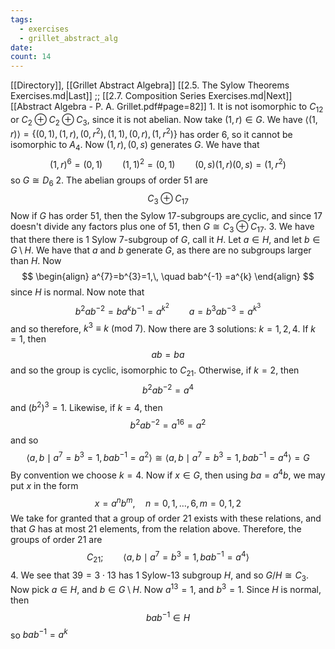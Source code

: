 ```yaml
---
tags:
  - exercises
  - grillet_abstract_alg
date:
count: 14
---
```

[[Directory]], [[Grillet Abstract Algebra]]
[[2.5. The Sylow Theorems Exercises.md|Last]] ;; [[2.7. Composition Series Exercises.md|Next]]
[[Abstract Algebra - P. A. Grillet.pdf#page=82]]
1. 
It is not isomorphic to ${} C_{12}$ or ${} C_{2} \oplus C_{2} \oplus C_{3} {}$, since it is not abelian. Now take ${} (1, r) \in G {}$. We have ${} \langle (1,\, r) \rangle =\{ (0,\, 1),\, (1,\, r),\, (0,\, r^{2}),\, (1,\, 1),\, (0,\, r),\, (1,\, r^{2}) \} {}$ has order $6$, so it cannot be isomorphic to $A_{4}$. Now ${} (1,\, r),\, (0,\, s) {}$ generates ${} G$. We have that
$$
(1,\, r)^{6}=(0,\, 1)\qquad (1,\, 1)^{2}=(0,\, 1)\qquad (0,\, s)(1,\, r)(0,\, s)=(1,\, r^{2})
$$
so ${} G \cong D_{6} {}$
2. 
The abelian groups of order $51 {}$ are 
$$
C_{3} \oplus C_{17}
$$
Now if ${} G$ has order $51 {}$, then the Sylow ${} 17 {}$-subgroups are cyclic, and since ${} 17 {}$ doesn't divide any factors plus one of $51 {}$, then ${} G\cong C_{3} \oplus C_{17} {}$.
3. 
We have that there there is $1 {}$ Sylow $7 {}$-subgroup of $G {}$, call it $H {}$. Let ${} a \in H {}$, and let ${} b \in G \setminus H {}$. We have that $a$ and $b$ generate $G$, as there are no subgroups larger than $H$. Now
$$
\begin{align}
a^{7}=b^{3}=1,\, \quad bab^{-1} =a^{k}
\end{align}
$$
since $H {}$ is normal. Now note that 
$$
b^{2}ab^{-2}=ba^{k}b^{-1}=a^{k^{2}}\qquad a=b^{3}ab^{-3}=a^{k^{3}}
$$
and so therefore, ${} k^{3}\equiv k\:(\mathrm{mod}\  7)  {}$. Now there are $3$ solutions: ${} k=1,\, 2,\, 4 {}$. If ${} k=1 {}$, then 
$$
ab=ba
$$
and so the group is cyclic, isomorphic to ${} C_{21} {}$. Otherwise, if ${} k=2 {}$, then
$$
b^{2}ab^{-2}=a^{4}
$$
and ${} (b^{2})^{3}=1 {}$. Likewise, if ${} k=4 {}$, then 
$$
b^{2}ab^{-2}=a^{16}=a^{2}
$$
and so 
$$
\langle a,\, b \mid a^{7}=b^{3}=1,\, bab^{-1}=a^{2} \rangle \cong \langle a,\, b \mid a^{7}=b^{3}=1,\, bab^{-1}=a^{4} \rangle =G
$$
By convention we choose ${} k=4{} {}$. Now if ${} x \in G {}$, then using ${} ba=a^{4}b {}$, we may put $x$ in the form $$
x=a^{n}b^{m},\quad n=0,\, 1,\,\dots,\,6,\, m=0,\, 1,\, 2
$$We take for granted that a group of order $21 {}$ exists with these relations, and that $G {}$ has at most ${} 21 {}$ elements, from the relation above. Therefore, the groups of order $21 {}$ are
$$
C_{21}; \qquad \langle a,\, b \mid a^{7}=b^{3}=1,\, bab^{-1}=a^{4} \rangle 
$$
4. 
We see that ${} 39=3\cdot 13 {}$ has $1$ Sylow-$13 {}$ subgroup $H {}$, and so ${} G/H \cong  C_{3} {}$. Now pick ${} a \in H {}$, and ${} b \in G \setminus H {}$. Now ${} a^{13}=1 {}$, and ${} b^{3}=1 {}$. Since $H$ is normal, then 
$$
bab^{-1} \in H 
$$
so ${} bab^{-1} =a^{k} {}$
